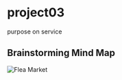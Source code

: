 # project03
purpose on service

## Brainstorming Mind Map
![Flea Market](https://user-images.githubusercontent.com/48470514/117559011-a562fc00-b0bc-11eb-8222-26e303d32739.jpg)
